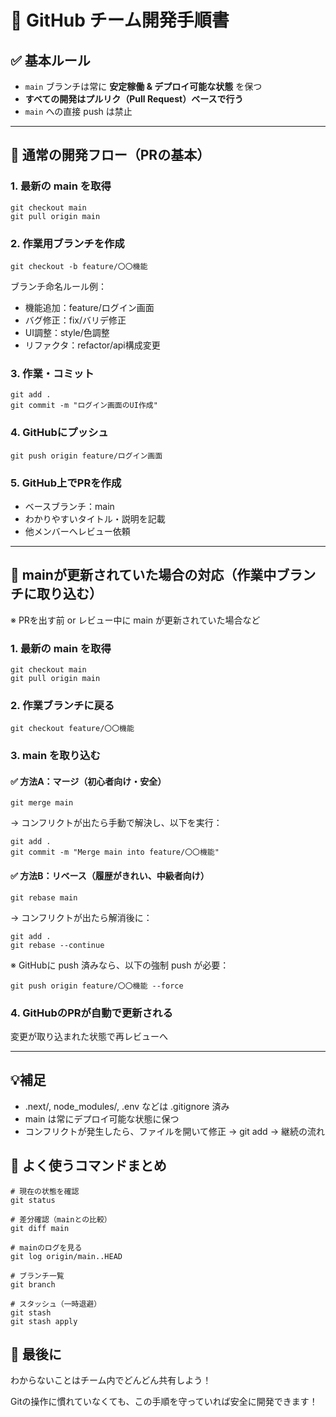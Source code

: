 # 🧭 GitHub チーム開発手順書

## ✅ 基本ルール

- `main` ブランチは常に **安定稼働 & デプロイ可能な状態** を保つ
- **すべての開発はプルリク（Pull Request）ベースで行う**
- `main` への直接 push は禁止

---

## 🚀 通常の開発フロー（PRの基本）

### 1. 最新の main を取得

```
git checkout main
git pull origin main
```

### 2. 作業用ブランチを作成

```
git checkout -b feature/〇〇機能
```

ブランチ命名ルール例：

- 機能追加：feature/ログイン画面
- バグ修正：fix/バリデ修正
- UI調整：style/色調整
- リファクタ：refactor/api構成変更

### 3. 作業・コミット

```
git add .
git commit -m "ログイン画面のUI作成"
```

### 4. GitHubにプッシュ

```
git push origin feature/ログイン画面
```

### 5. GitHub上でPRを作成

- ベースブランチ：main
- わかりやすいタイトル・説明を記載
- 他メンバーへレビュー依頼

---

## 🔄 mainが更新されていた場合の対応（作業中ブランチに取り込む）
※ PRを出す前 or レビュー中に main が更新されていた場合など

### 1. 最新の main を取得

```
git checkout main
git pull origin main
```

### 2. 作業ブランチに戻る

```
git checkout feature/〇〇機能
```

### 3. main を取り込む

#### ✅ 方法A：マージ（初心者向け・安全）

```
git merge main
```

→ コンフリクトが出たら手動で解決し、以下を実行：

```
git add .
git commit -m "Merge main into feature/〇〇機能"
```

#### ✅ 方法B：リベース（履歴がきれい、中級者向け）

```
git rebase main
```

→ コンフリクトが出たら解消後に：

```
git add .
git rebase --continue
```

※ GitHubに push 済みなら、以下の強制 push が必要：

```
git push origin feature/〇〇機能 --force
```

### 4. GitHubのPRが自動で更新される
変更が取り込まれた状態で再レビューへ

---

## 💡補足

- .next/, node_modules/, .env などは .gitignore 済み
- main は常にデプロイ可能な状態に保つ
- コンフリクトが発生したら、ファイルを開いて修正 → git add → 継続の流れ

## 🧼 よく使うコマンドまとめ

```
# 現在の状態を確認
git status

# 差分確認（mainとの比較）
git diff main

# mainのログを見る
git log origin/main..HEAD

# ブランチ一覧
git branch

# スタッシュ（一時退避）
git stash
git stash apply
```

## 🙌 最後に

わからないことはチーム内でどんどん共有しよう！

Gitの操作に慣れていなくても、この手順を守っていれば安全に開発できます！
